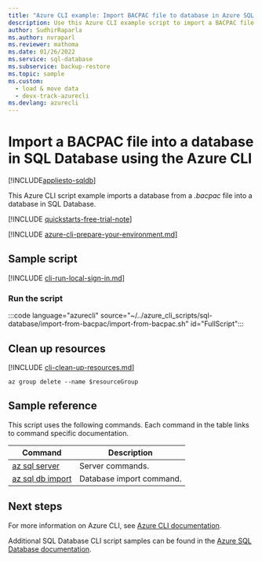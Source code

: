 ```yaml
---
title: "Azure CLI example: Import BACPAC file to database in Azure SQL Database"
description: Use this Azure CLI example script to import a BACPAC file into a database in Azure SQL Database
author: SudhirRaparla
ms.author: nvraparl
ms.reviewer: mathoma
ms.date: 01/26/2022
ms.service: sql-database
ms.subservice: backup-restore
ms.topic: sample
ms.custom:
  - load & move data
  - devx-track-azurecli
ms.devlang: azurecli
---
```


# Import a BACPAC file into a database in SQL Database using the Azure CLI

[!INCLUDE[appliesto-sqldb](../../includes/appliesto-sqldb.md)]

This Azure CLI script example imports a database from a *.bacpac* file into a database in SQL Database.  

[!INCLUDE [quickstarts-free-trial-note](../../includes/quickstarts-free-trial-note.md)]

[!INCLUDE [azure-cli-prepare-your-environment.md](~/../azure-sql/reusable-content/azure-cli/azure-cli-prepare-your-environment.md)]

## Sample script

[!INCLUDE [cli-run-local-sign-in.md](../../includes/cli-run-local-sign-in.md)]

### Run the script

:::code language="azurecli" source="~/../azure_cli_scripts/sql-database/import-from-bacpac/import-from-bacpac.sh" id="FullScript":::

## Clean up resources

[!INCLUDE [cli-clean-up-resources.md](../../includes/cli-clean-up-resources.md)]

```azurecli
az group delete --name $resourceGroup
```

## Sample reference

This script uses the following commands. Each command in the table links to command specific documentation.

| Command | Description |
|---|---|
| [az sql server](/cli/azure/sql/server) | Server commands. |
| [az sql db import](/cli/azure/sql/db#az-sql-db-import) | Database import command. |

## Next steps

For more information on Azure CLI, see [Azure CLI documentation](/cli/azure).

Additional SQL Database CLI script samples can be found in the [Azure SQL Database documentation](../az-cli-script-samples-content-guide.md).
